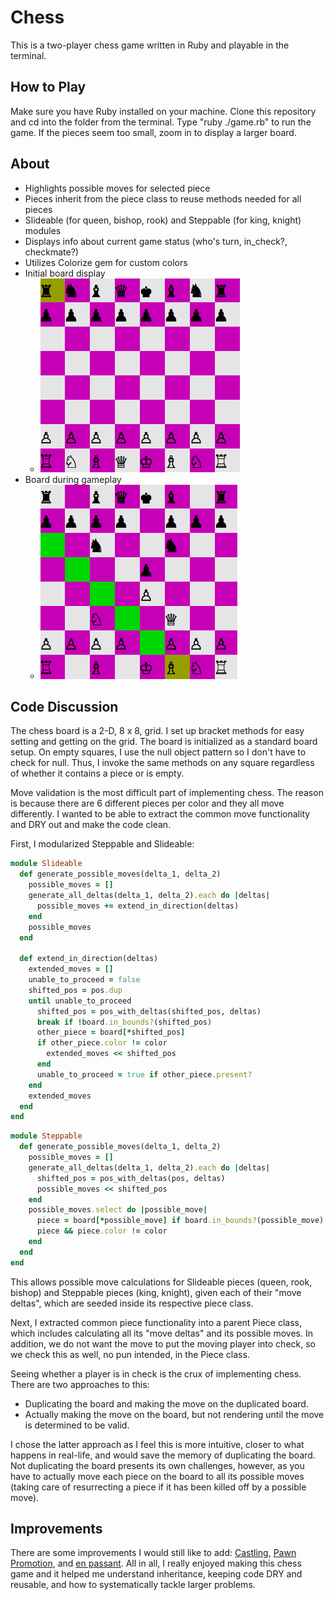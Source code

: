 # Chess

This is a two-player chess game written in Ruby and playable in the terminal.

## How to Play

Make sure you have Ruby installed on your machine. Clone this repository and cd
into the folder from the terminal. Type "ruby ./game.rb" to run the game. If the
pieces seem too small, zoom in to display a larger board.

## About

* Highlights possible moves for selected piece
* Pieces inherit from the piece class to reuse methods needed for all pieces
* Slideable (for queen, bishop, rook) and Steppable (for king, knight) modules
* Displays info about current game status (who's turn, in_check?, checkmate?)
* Utilizes Colorize gem for custom colors
* Initial board display
  * ![chess_initial](assets/initial.png)
* Board during gameplay
  * ![chess_gameplay](assets/game_play.png)

## Code Discussion

The chess board is a 2-D, 8 x 8, grid. I set up bracket methods for
easy setting and getting on the grid. The board is initialized as a standard
board setup. On empty squares, I use the null object pattern so I don't have to
check for null. Thus, I invoke the same methods on any square regardless of
whether it contains a piece or is empty.

Move validation is the most difficult part of implementing chess. The reason is
because there are 6 different pieces per color and they all move differently.
I wanted to be able to extract the common move functionality and DRY out and
make the code clean.

First, I modularized Steppable and Slideable:
```ruby
module Slideable
  def generate_possible_moves(delta_1, delta_2)
    possible_moves = []
    generate_all_deltas(delta_1, delta_2).each do |deltas|
      possible_moves += extend_in_direction(deltas)
    end
    possible_moves
  end

  def extend_in_direction(deltas)
    extended_moves = []
    unable_to_proceed = false
    shifted_pos = pos.dup
    until unable_to_proceed
      shifted_pos = pos_with_deltas(shifted_pos, deltas)
      break if !board.in_bounds?(shifted_pos)
      other_piece = board[*shifted_pos]
      if other_piece.color != color
        extended_moves << shifted_pos
      end
      unable_to_proceed = true if other_piece.present?
    end
    extended_moves
  end
end
```
```ruby
module Steppable
  def generate_possible_moves(delta_1, delta_2)
    possible_moves = []
    generate_all_deltas(delta_1, delta_2).each do |deltas|
      shifted_pos = pos_with_deltas(pos, deltas)
      possible_moves << shifted_pos
    end
    possible_moves.select do |possible_move|
      piece = board[*possible_move] if board.in_bounds?(possible_move)
      piece && piece.color != color
    end
  end
end
```
This allows possible move calculations for Slideable pieces (queen, rook, bishop)
and Steppable pieces (king, knight), given each of their "move deltas", which are
seeded inside its respective piece class.

Next, I extracted common piece functionality into a parent Piece class, which
includes calculating all its "move deltas" and its possible moves. In addition,
we do not want the move to put the moving player into check, so we check
this as well, no pun intended, in the Piece class.

Seeing whether a player is in check is the crux of implementing chess. There are
two approaches to this:
* Duplicating the board and making the move on the duplicated board.
* Actually making the move on the board, but not rendering until the move is
determined to be valid.

I chose the latter approach as I feel this is more intuitive, closer to what
happens in real-life, and would save the memory of duplicating the board.
Not duplicating the board presents its own challenges, however, as you have to
actually move each piece on the board to all its possible moves (taking care of
resurrecting a piece if it has been killed off by a possible move).

## Improvements

There are some improvements I would still like to add: [Castling][castling],
[Pawn Promotion][promotion], and [en passant][enpassant]. All in all, I really
enjoyed making this chess game and it helped me understand inheritance, keeping
code DRY and reusable, and how to systematically tackle larger problems.

[castling]: https://en.wikipedia.org/wiki/Castling
[promotion]: https://en.wikipedia.org/wiki/Promotion_(chess)
[enpassant]: https://en.wikipedia.org/wiki/En_passant
